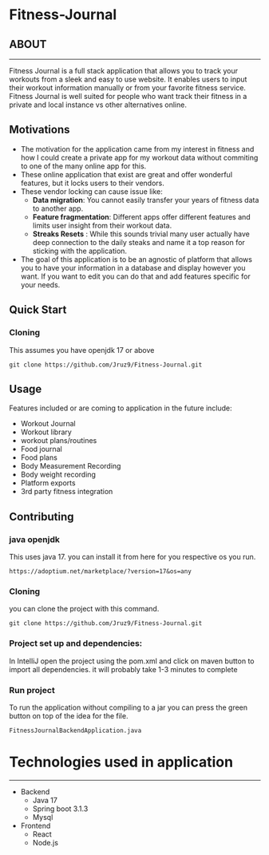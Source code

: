 # Fitness-Journal

## ABOUT
----
Fitness Journal is a full stack application that allows you to track your workouts from a sleek and easy to use website.
It enables users to input their workout information manually or from your favorite fitness service.
Fitness Journal is well suited for people who want track their fitness in a private and local instance vs other alternatives online.

## Motivations
- The motivation for the application came from my interest in fitness and how I could create a private app for my workout data without commiting to one of the many online app for this.
- These online application that exist are great and offer wonderful features, but it locks users to their vendors.
- These vendor locking can cause issue like:
  - **Data migration**: You cannot easily transfer your years of fitness data to another app.
  - **Feature fragmentation**: Different apps offer different features and limits user insight from their workout data.
  - **Streaks Resets** : While this sounds trivial many user actually have deep connection to the daily steaks and name it a top reason for sticking with the application.
- The goal of this application is to be an agnostic of platform that allows you to have your information in a database and display however you want. If you want to edit you can do that and add features specific for your needs.

## Quick Start
 ### Cloning
  This assumes you have openjdk 17 or above

```git clone https://github.com/Jruz9/Fitness-Journal.git```

## Usage
Features included or are coming to application in the future include:
- Workout Journal
- Workout library
- workout plans/routines
- Food journal
- Food plans
- Body Measurement Recording
- Body weight recording
- Platform exports
- 3rd party fitness integration

## Contributing
 ### java openjdk
This uses java 17. you can install it from here for you respective os you run.

```https://adoptium.net/marketplace/?version=17&os=any```
 ### Cloning
you can clone the project with this command.

```git clone https://github.com/Jruz9/Fitness-Journal.git```

### Project set up and dependencies:
In IntelliJ open the project using the pom.xml and click on maven button to import all dependencies.
it will probably take 1-3 minutes to complete

### Run project
To run the application without compiling to a jar you can press the green button on top of the idea for the file.

```FitnessJournalBackendApplication.java```

# Technologies used in application
---
- Backend
  - Java 17
  - Spring boot 3.1.3
  - Mysql
- Frontend
  - React
  - Node.js

